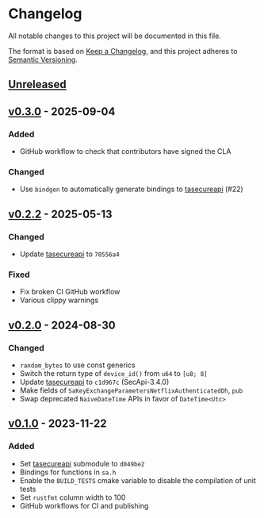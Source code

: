 # Changelog

All notable changes to this project will be documented in this file.

The format is based on [Keep a Changelog](https://keepachangelog.com/en/1.1.0/),
and this project adheres to [Semantic Versioning](https://semver.org/spec/v2.0.0.html).

## [Unreleased][]

## [v0.3.0][] - 2025-09-04

### Added

- GitHub workflow to check that contributors have signed the CLA

### Changed

- Use `bindgen` to automatically generate bindings to [tasecureapi][] (#22)

## [v0.2.2][] - 2025-05-13

### Changed

- Update [tasecureapi][] to `70556a4`

### Fixed

- Fix broken CI GitHub workflow
- Various clippy warnings

## [v0.2.0][] - 2024-08-30

### Changed

- `random_bytes` to use const generics
- Switch the return type of `device_id()` from `u64` to `[u8; 8]`
- Update [tasecureapi][] to `c1d967c` (SecApi-3.4.0)
- Make fields of `SaKeyExchangeParametersNetflixAuthenticatedDh`, `pub`
- Swap deprecated `NaiveDateTime` APIs in favor of `DateTime<Utc>`

## [v0.1.0][] - 2023-11-22

### Added

- Set [tasecureapi][] submodule to `d049be2`
- Bindings for functions in `sa.h`
- Enable the `BUILD_TESTS` cmake variable to disable the compilation of unit
  tests
- Set `rustfmt` column width to 100
- GitHub workflows for CI and publishing

[unreleased]: https://github.com/rdkcentral/secapi-rust/compare/v0.3.0...HEAD
[v0.3.0]: https://github.com/rdkcentral/secapi-rust/compare/v0.2.2...v0.3.0
[v0.2.2]: https://github.com/rdkcentral/secapi-rust/compare/v0.2.0...v0.2.2
[v0.2.0]: https://github.com/rdkcentral/secapi-rust/compare/v0.1.0...v0.2.0
[v0.1.0]: https://github.com/rdkcentral/secapi-rust/releases/tag/v0.1.0

[tasecureapi]: ./secapi-sys/tasecureapi

